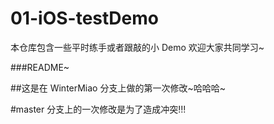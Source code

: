 # 01-iOS-testDemo
本仓库包含一些平时练手或者跟敲的小 Demo 欢迎大家共同学习~

###README~


##这是在 WinterMiao 分支上做的第一次修改~哈哈哈~

#master 分支上的一次修改是为了造成冲突!!!